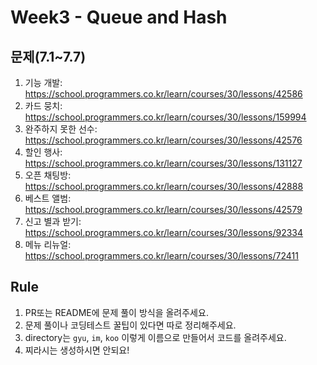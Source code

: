 # Week3 - Queue and Hash

## 문제(7.1~7.7)
1. 기능 개발: https://school.programmers.co.kr/learn/courses/30/lessons/42586
2. 카드 뭉치: https://school.programmers.co.kr/learn/courses/30/lessons/159994
3. 완주하지 못한 선수: https://school.programmers.co.kr/learn/courses/30/lessons/42576
4. 할인 행사: https://school.programmers.co.kr/learn/courses/30/lessons/131127
5. 오픈 채팅방: https://school.programmers.co.kr/learn/courses/30/lessons/42888
6. 베스트 앨범: https://school.programmers.co.kr/learn/courses/30/lessons/42579
7. 신고 별과 받기: https://school.programmers.co.kr/learn/courses/30/lessons/92334
8. 메뉴 리뉴얼: https://school.programmers.co.kr/learn/courses/30/lessons/72411

## Rule
1. PR또는 README에 문제 풀이 방식을 올려주세요.
2. 문제 풀이나 코딩테스트 꿀팁이 있다면 따로 정리해주세요.
3. directory는 `gyu`, `im`, `koo` 이렇게 이름으로 만들어서 코드를 올려주세요.
4. 찌라시는 생성하시면 안되요!